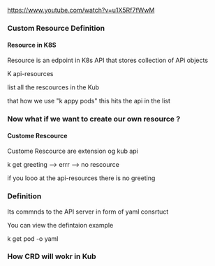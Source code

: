 https://www.youtube.com/watch?v=u1X5Rf7fWwM

### Custom Resource Definition 

#### Resource in K8S
Resource is an edpoint in K8s API that stores collection of APi objects 

K api-resources 

list all the rescources in the Kub

that how we use "k appy pods" this hits the api in the list 

### Now what if we want to create our own resource ?

#### Custome Rescource

Custome Rescource are extension og kub api 

k get greeting --> errr --> no rescource 

if you looo at the api-resources  there is no greeting 

### Definition 

Its commnds to the API server in form of yaml consrtuct 

You can view the defintaion example

k get pod <abc> -o yaml 

### How CRD will wokr in Kub 


